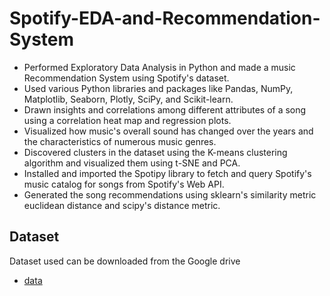 # Spotify-EDA-and-Recommendation-System

- Performed Exploratory Data Analysis in Python and made a music Recommendation System using Spotify's dataset.
- Used various Python libraries and packages like Pandas, NumPy, Matplotlib, Seaborn, Plotly, SciPy, and Scikit-learn.
- Drawn insights and correlations among different attributes of a song using a correlation heat map and regression plots.
- Visualized how music's overall sound has changed over the years and the characteristics of numerous music genres.
- Discovered clusters in the dataset using the K-means clustering algorithm and visualized them using t-SNE and PCA.
- Installed and imported the Spotipy library to fetch and query Spotify's music catalog for songs from Spotify's Web API.
- Generated the song recommendations using sklearn's similarity metric euclidean distance and scipy's distance metric.

## Dataset
Dataset used can be downloaded from the Google drive 
- [data](https://drive.google.com/drive/folders/1Y4FXsJ9m723YfpQ3j5bdN1x-MgqM2-wG?usp=sharing)

